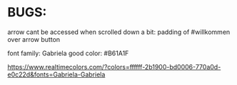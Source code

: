 # BUGS:

arrow cant be accessed when scrolled down a bit: padding of #willkommen over arrow button

font family: Gabriela
good color: #B61A1F

https://www.realtimecolors.com/?colors=ffffff-2b1900-bd0006-770a0d-e0c22d&fonts=Gabriela-Gabriela
